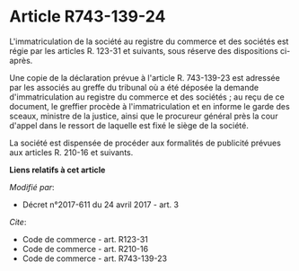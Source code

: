 # Article R743-139-24

L'immatriculation de la société au registre du commerce et des sociétés est régie par les articles R. 123-31 et suivants,
sous réserve des dispositions ci-après.

Une copie de la déclaration prévue à l'article R. 743-139-23 est adressée par les associés au greffe du tribunal où a été
déposée la demande d'immatriculation au registre du commerce et des sociétés ; au reçu de ce document, le greffier procède à
l'immatriculation et en informe le garde des sceaux, ministre de la justice, ainsi que le procureur général près la cour
d'appel dans le ressort de laquelle est fixé le siège de la société.

La société est dispensée de procéder aux formalités de publicité prévues aux articles R. 210-16 et suivants.

**Liens relatifs à cet article**

_Modifié par_:

  - Décret n°2017-611 du 24 avril 2017 - art. 3

_Cite_:

  - Code de commerce - art. R123-31
  - Code de commerce - art. R210-16
  - Code de commerce - art. R743-139-23
